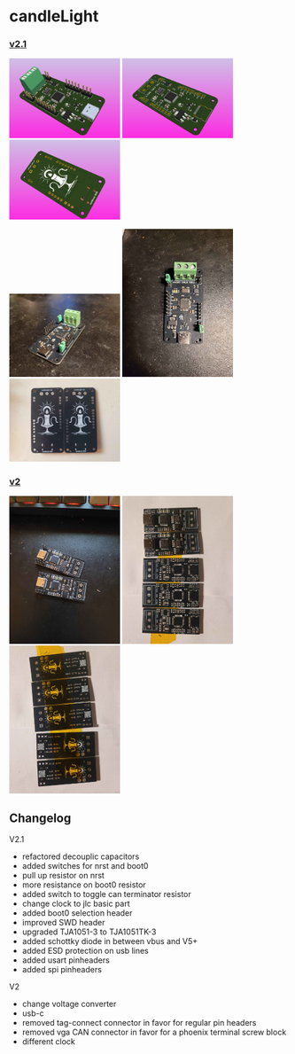 # candleLight

### [v2.1](https://github.com/11philip22/candleLight-v2/tree/v2.1)
<p>
    <img src="images/v2.1_1.png" alt="Photo1" width="200"/>
    <img src="images/v2.1_2.png" alt="Photo1" width="200"/>
    <img src="images/v2.1_3.png" alt="Photo1" width="200"/>
</p>
<p>
    <img src="images/v2.1_4.jpg" alt="Photo1" width="200"/>
    <img src="images/v2.1_5.jpg" alt="Photo1" width="200"/>
    <img src="images/v2.1_6.jpg" alt="Photo1" width="200"/>
</p>

### [v2](https://github.com/11philip22/candleLight-v2/tree/v2)
<p>
    <img src="images/v2_1.jpg" alt="Photo1" width="200"/>
    <img src="images/v2_5.jpg" alt="Photo1" width="200"/>
    <img src="images/v2_4.jpg" alt="Photo1" width="200"/>
</p>

## Changelog
V2.1
- refactored decouplic capacitors
- added switches for nrst and boot0
- pull up resistor on nrst
- more resistance on boot0 resistor
- added switch to toggle can terminator resistor
- change clock to jlc basic part
- added boot0 selection header
- improved SWD header
- upgraded TJA1051-3 to TJA1051TK-3
- added schottky diode in between vbus and V5+
- added ESD protection on usb lines 
- added usart pinheaders
- added spi pinheaders

V2
- change voltage converter
- usb-c
- removed tag-connect connector in favor for regular pin headers
- removed vga CAN connector in favor for a phoenix terminal screw block
- different clock
